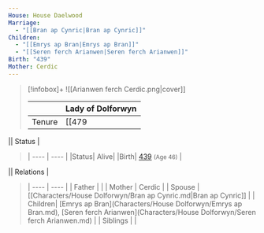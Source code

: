 ```yaml
---
House: House Daelwood
Marriage:
  - "[[Bran ap Cynric|Bran ap Cynric]]"
Children:
  - "[[Emrys ap Bran|Emrys ap Bran]]"
  - "[[Seren ferch Arianwen|Seren ferch Arianwen]]"
Birth: "439"
Mother: Cerdic
---
```

> [!infobox]+
> ![[Arianwen ferch Cerdic.png|cover]]
> 
> || Lady of Dolforwyn    |
> | ---- | ---- |
> |Tenure|[[479|479]]|
> 
>
|| Status   |
> | ---- | ---- |
> |Status| Alive|
> |Birth| [439](439) <small>(Age 46)</small> |
>
|| Relations   |
> | ---- | ---- |
> | Father |  |
> | Mother | Cerdic |
> | Spouse | [[Characters/House Dolforwyn/Bran ap Cynric.md|Bran ap Cynric]] |
> | Children| [Emrys ap Bran](Characters/House Dolforwyn/Emrys ap Bran.md), [Seren ferch Arianwen](Characters/House Dolforwyn/Seren ferch Arianwen.md) |
> | Siblings | |
> 

